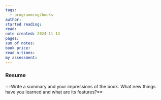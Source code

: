 ```yaml
---
tags:
  - programming/books
author: 
started reading: 
read: 
note created: 2024-11-13
pages: 
sum of notes: 
book price: 
read n-times: 
my assessment:
---
```

### Resume
==Write a summary and your impressions of the book. What new things have you learned and what are its features?==
